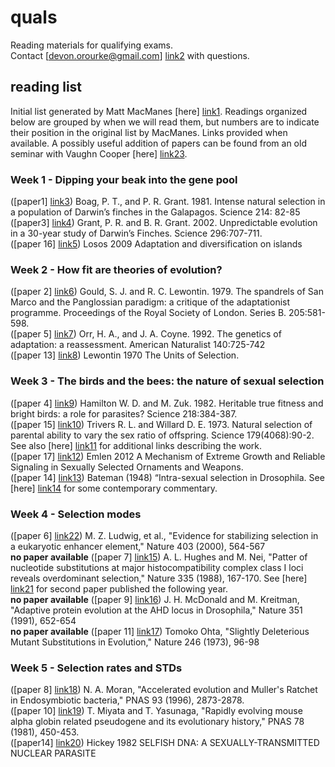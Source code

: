 # quals
Reading materials for qualifying exams.  
Contact [devon.orourke@gmail.com] [link2] with questions.  

## reading list
Initial list generated by Matt MacManes [here] [link1]. Readings organized below are grouped by when we will read them, but numbers are to indicate their position in the original list by MacManes. Links provided when available. A possibly useful addition of papers can be found from an old seminar with Vaughn Cooper [here] [link23].


### Week 1 - Dipping your beak into the gene pool
([paper1] [link3])  Boag, P. T., and P. R. Grant. 1981. Intense natural selection in a population of Darwin’s finches in the Galapagos. Science 214: 82-85  
([paper3] [link4])  Grant, P. R. and B. R. Grant. 2002. Unpredictable evolution in a 30-year study of Darwin’s Finches. Science 296:707-711.  
([paper 16] [link5])  Losos 2009 Adaptation and diversification on islands 

### Week 2 - How fit are theories of evolution?
([paper 2] [link6])  Gould, S. J. and R. C. Lewontin. 1979. The spandrels of San Marco and the Panglossian paradigm: a critique of the adaptationist programme. Proceedings of the Royal Society of London. Series B. 205:581-598.  
([paper 5] [link7])  Orr, H. A., and J. A. Coyne. 1992. The genetics of adaptation: a reassessment. American Naturalist 140:725-742  
([paper 13] [link8]) Lewontin 1970 The Units of Selection.  

### Week 3 - The birds and the bees: the nature of sexual selection
([paper 4] [link9])  Hamilton W. D. and M. Zuk. 1982. Heritable true fitness and bright birds: a role for parasites? Science 218:384-387.  
([paper 15] [link10])  Trivers R. L. and Willard D. E. 1973. Natural selection of parental ability to vary the sex ratio of offspring. Science 179(4068):90-2.  See also [here] [link11] for additional links describing the work.  
([paper 17] [link12])  Emlen 2012 A Mechanism of Extreme Growth and Reliable Signaling in Sexually Selected Ornaments and Weapons.  
([paper 14] [link13])  Bateman (1948) “Intra-sexual selection in Drosophila. See [here] [link14] for some contemporary commentary.  

### Week 4 - Selection modes
([paper 6] [link22]) M. Z. Ludwig, et al., "Evidence for stabilizing selection in a eukaryotic enhancer element," Nature 403 (2000), 564-567  
**no paper available** ([paper 7] [link15])  A. L. Hughes and M. Nei, "Patter of nucleotide substitutions at major histocompatibility complex class I loci reveals overdominant selection," Nature 335 (1988), 167-170.  See [here] [link21] for second paper published the following year.  
**no paper available** ([paper 9] [link16]) J. H. McDonald and M. Kreitman, "Adaptive protein evolution at the AHD locus in Drosophila," Nature 351 (1991), 652-654   
**no paper available** ([paper 11] [link17])  Tomoko Ohta, "Slightly Deleterious Mutant Substitutions in Evolution," Nature 246 (1973), 96-98  

### Week 5 - Selection rates and STDs
([paper 8] [link18])  N. A. Moran, "Accelerated evolution and Muller's Ratchet in Endosymbiotic bacteria," PNAS 93 (1996), 2873-2878.  
([paper 10] [link19])  T. Miyata and T. Yasunaga, "Rapidly evolving mouse alpha globin related pseudogene and its evolutionary history," PNAS 78 (1981), 450-453.  
([paper14] [link20])  Hickey 1982 SELFISH DNA: A SEXUALLY-TRANSMITTED NUCLEAR PARASITE   

[link1]:https://github.com/macmanes/MacManes_Lab_Notebook/blob/master/Matt/Quals_materials/Evolutionary_Bio_Classics.md
[link2]:mailto:devon.orourke@gmail.com

[link3]:http://biology-web.nmsu.edu/~houde/Boag%20&%20Grant%201981.pdf
[link4]:http://faculty.uca.edu/benw/biol4415/papers/GrantGrant2002b.pdf
[link5]:http://www.nature.com/nature/journal/v457/n7231/full/nature07893.html
[link6]:https://faculty.washington.edu/lynnhank/GouldLewontin.pdf
[link7]:https://www.ncbi.nlm.nih.gov/pubmed/19426041
[link8]:http://www.annualreviews.org/doi/abs/10.1146/annurev.es.01.110170.000245?journalCode=ecolsys.1&
[link9]:http://www.eko.uj.edu.pl/ekol-ewol/Hamilton%20and%20Zuk%201982.pdf
[link10]:http://joelvelasco.net/teaching/5330/trivers73-natural_selection_sex_ratio.pdf
[link11]:http://www.geo.arizona.edu/Antevs/nats104/00lect22trivwil.html
[link12]:https://msu.edu/~idworkin/publications/Science-2012-Emlen-860-4.pdf
[link13]:http://www.nature.com/hdy/journal/v2/n3/pdf/hdy194821a.pdf
[link14]:http://www.nature.com/hdy/journal/v105/n6/pdf/hdy20108a.pdf
[link15]:https://www.ncbi.nlm.nih.gov/pubmed/3412472
[link16]:https://www.ncbi.nlm.nih.gov/pubmed/1904993
[link17]:https://www.ncbi.nlm.nih.gov/pubmed/4585855
[link18]:http://www.pnas.org/content/93/7/2873.full.pdf
[link19]:https://www.ncbi.nlm.nih.gov/pmc/articles/PMC319071/pdf/pnas00652-0473.pdf
[link20]:https://www.ncbi.nlm.nih.gov/pmc/articles/PMC1201875/pdf/519.pdf
[link21]:https://www.ncbi.nlm.nih.gov/pmc/articles/PMC286598/pdf/pnas00243-0212.pdf
[link22]:http://www.nature.com/nature/journal/v403/n6769/pdf/403564a0.pdf
[link23]:https://drive.google.com/drive/u/0/folders/0B7TbYclFEJPrZUt1UDZPN2UxcGs
